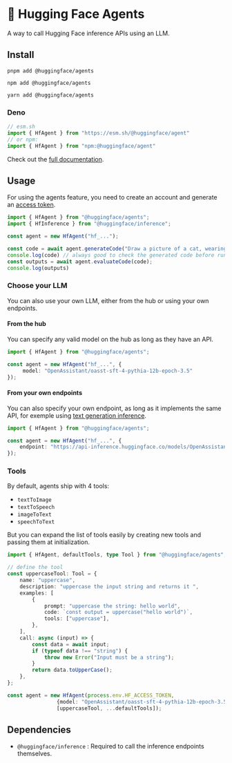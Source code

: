 # 🤗 Hugging Face Agents

A way to call Hugging Face inference APIs using an LLM.

## Install

```console
pnpm add @huggingface/agents

npm add @huggingface/agents

yarn add @huggingface/agents
```

### Deno

```ts
// esm.sh
import { HfAgent } from "https://esm.sh/@huggingface/agent"
// or npm:
import { HfAgent } from "npm:@huggingface/agent"
```

Check out the [full documentation](https://huggingface.co/docs/huggingface.js/agents/README).

## Usage

For using the agents feature, you need to create an account and generate an [access token](https://huggingface.co/settings/tokens).

```ts
import { HfAgent } from "@huggingface/agents";
import { HfInference } from "@huggingface/inference";

const agent = new HfAgent("hf_...");

const code = await agent.generateCode("Draw a picture of a cat, wearing a top hat.")
console.log(code) // always good to check the generated code before running it
const outputs = await agent.evaluateCode(code);
console.log(outputs) 
```

### Choose your LLM

You can also use your own LLM, either from the hub or using your own endpoints.

#### From the hub
You can specify any valid model on the hub as long as they have an API.


```ts
import { HfAgent } from "@huggingface/agents";

const agent = new HfAgent("hf_...", {
     model: "OpenAssistant/oasst-sft-4-pythia-12b-epoch-3.5" 
});
```



#### From your own endpoints
You can also specify your own endpoint, as long as it implements the same API, for exemple using [text generation inference](https://github.com/huggingface/text-generation-inference).

```ts
import { HfAgent } from "@huggingface/agents";

const agent = new HfAgent("hf_...", {
    endpoint: "https://api-inference.huggingface.co/models/OpenAssistant/oasst-sft-4-pythia-12b-epoch-3.5",
});
```


### Tools 
By default, agents ship with 4 tools:
* `textToImage`
* `textToSpeech`
* `imageToText`
* `speechToText`

But you can expand the list of tools easily by creating new tools and passing them at initialization.

```ts
import { HfAgent, defaultTools, type Tool } from "@huggingface/agents";

// define the tool
const uppercaseTool: Tool = {
    name: "uppercase",
    description: "uppercase the input string and returns it ",
    examples: [
        {
            prompt: "uppercase the string: hello world",
            code: `const output = uppercase("hello world")`,
            tools: ["uppercase"],
        },
    ],
    call: async (input) => {
        const data = await input;
        if (typeof data !== "string") {
            throw new Error("Input must be a string");
        }
        return data.toUpperCase();
    },
};

const agent = new HfAgent(process.env.HF_ACCESS_TOKEN, 
                {model: "OpenAssistant/oasst-sft-4-pythia-12b-epoch-3.5" },
                [uppercaseTool, ...defaultTools]);
```

## Dependencies

- `@huggingface/inference` : Required to call the inference endpoints themselves.
